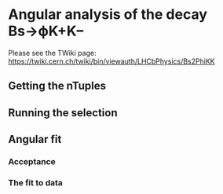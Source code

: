 # Angular analysis of the decay Bs→ϕK+K−

Please see the TWiki page:  
https://twiki.cern.ch/twiki/bin/viewauth/LHCbPhysics/Bs2PhiKK

## Getting the nTuples

## Running the selection

## Angular fit

### Acceptance

### The fit to data

